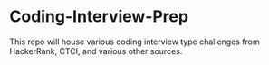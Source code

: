 # Coding-Interview-Prep
This repo will house various coding interview type challenges from HackerRank, CTCI, and various other sources.
